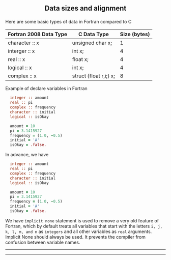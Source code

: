 ## <p align="center"> Data sizes and alignment </p>

Here are some basic types of data in Fortran compared to C
<br/>

| Fortran 2008 Data Type | C Data Type | Size (bytes) |
|-------------------|-------------|------|
| character :: x | unsigned char x; | 1 |
| interger :: x | int x; | 4 |
| real :: x | float  x; | 4 |
| logical :: x | int x; | 4 |
| complex :: x | struct {float r,i;} x; | 8 |

Example of declare variables in Fortran

```fortran
  integer :: amount
  real :: pi
  complex :: frequency
  character :: initial
  logical :: isOkay

  amount = 10
  pi = 3.1415927
  frequency = (1.0, -0.5)
  initial = 'A'
  isOkay = .false.
```

In advance, we have

```fortran
  integer :: amount
  real :: pi
  complex :: frequency
  character :: initial
  logical :: isOkay

  amount = 10
  pi = 3.1415927
  frequency = (1.0, -0.5)
  initial = 'A'
  isOkay = .false.
```

We have `implicit none` statement is used to remove a very old feature of Fortran, which by default treats all variables that start with the letters `i, j, k, l, m, and n` as `integers` and all other variables as `real` arguments. Implicit None should always be used. It prevents the compiler from confusion between variable names.

---

---
